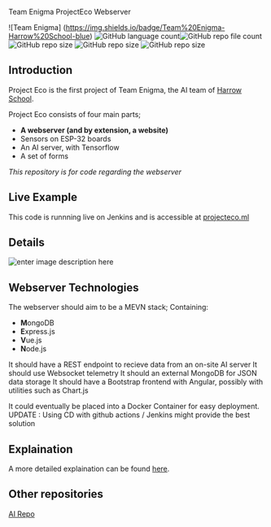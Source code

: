 Team Enigma ProjectEco Webserver

![Team Enigma]
(https://img.shields.io/badge/Team%20Enigma-Harrow%20School-blue)
![GitHub language count](https://img.shields.io/github/languages/count/DylanK46/TeamEngima-ProjectEco-Webserver)![GitHub repo file count](https://img.shields.io/github/directory-file-count/DylanK46/TeamEngima-ProjectEco-Webserver) ![GitHub repo size](https://img.shields.io/github/repo-size/DylanK46/TeamEngima-ProjectEco-Webserver) ![GitHub repo size](https://img.shields.io/github/issues/DylanK46/TeamEngima-ProjectEco-Webserver) ![GitHub repo size](https://img.shields.io/github/last-commit/DylanK46/TeamEngima-ProjectEco-Webserver)

## Introduction
Project Eco is the first project of Team Enigma, the AI team of [Harrow School](https://www.harrowschool.org.uk). 

Project Eco consists of four main parts;

 - **A webserver (and by extension, a website)**
 - Sensors on ESP-32 boards
 - An AI server, with Tensorflow
 - A set of forms
 

*This repository is for code regarding the webserver*

## Live Example
This code is runnning live on Jenkins and is accessible at [projecteco.ml](https://projecteco.ml/)

## Details
![enter image description here](https://raw.githubusercontent.com/DylanK46/TeamEngima-ProjectEco-Webserver/54e5729d56fce9383a1753efde4e51c23b027654/docs/diagram.svg)
## Webserver Technologies
The webserver should aim to be a MEVN stack; Containing:

 - **M**ongoDB
 - **E**xpress.js
 - **V**ue.js
 - **N**ode.js

It should have a REST endpoint to recieve data from an on-site AI server
It should use Websocket telemetry
It should an external MongoDB for JSON data storage
It should have a Bootstrap frontend with Angular, possibly with utilities such as Chart.js

It could eventually be placed into a Docker Container for easy deployment.
UPDATE : Using CD with github actions / Jenkins might provide the best solution

## Explaination
A more detailed explaination can be found [here](https://github.com/Harrow-Enigma/minutes/blob/main/20210327%20-%20Team%20Enigma%20Planning%20Meeting%20Summary.md#the-ecoproject).

## Other repositories
[AI Repo](https://github.com/Harrow-Enigma/ProjectECO-AI)

